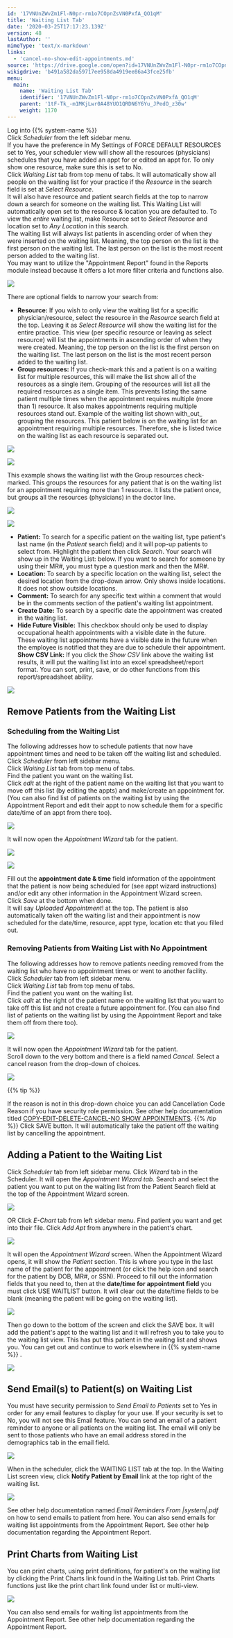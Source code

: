 ```yaml
---
id: '17VNUnZWvZm1Fl-N0pr-rm1o7COpnZsVN0PxfA_QO1qM'
title: 'Waiting List Tab'
date: '2020-03-25T17:17:23.139Z'
version: 48
lastAuthor: ''
mimeType: 'text/x-markdown'
links:
  - 'cancel-no-show-edit-appointments.md'
source: 'https://drive.google.com/open?id=17VNUnZWvZm1Fl-N0pr-rm1o7COpnZsVN0PxfA_QO1qM'
wikigdrive: 'b491a582da59717ee958da4919ee86a43fce25fb'
menu:
  main:
    name: 'Waiting List Tab'
    identifier: '17VNUnZWvZm1Fl-N0pr-rm1o7COpnZsVN0PxfA_QO1qM'
    parent: '1tF-Tk_-m1MKjLwr0A48YUO1QRDN6Y6Yu_JPedO_z30w'
    weight: 1170
---
```

Log into {{% system-name %}}  
Click *Scheduler* from the left sidebar menu.  
If you have the preference in My Settings of FORCE DEFAULT RESOURCES set to Yes, your scheduler view will show all the resources (physicians) schedules that you have added an appt for or edited an appt for. To only show one resource, make sure this is set to No.  
Click *Waiting List* tab from top menu of tabs. It will automatically show all people on the waiting list for your practice if the *Resource* in the search field is set at *Select Resource*.  
It will also have resource and patient search fields at the top to narrow down a search for someone on the waiting list. This Waiting List will automatically open set to the resource & location you are defaulted to. To view the *entire* waiting list, make Resource set to *Select Resource* and location set to *Any Location* in this search.  
The waiting list will always list patients in ascending order of when they were inserted on the waiting list. Meaning, the top person on the list is the first person on the waiting list. The last person on the list is the most recent person added to the waiting list.  
You may want to utilize the "Appointment Report" found in the Reports module instead because it offers a lot more filter criteria and functions also.
  
![](../waiting-list-tab.assets/4930fc4aad21c3f259a190d22061ed3f.png)  

There are optional fields to narrow your search from:
* <strong>Resource:</strong> If you wish to only view the waiting list for a specific physician/resource, select the resource in the <em>Resource</em> search field at the top. Leaving it as <em>Select Resource</em> will show the waiting list for the entire practice. This view (per specific resource or leaving as select resource) will list the appointments in ascending order of when they were created. Meaning, the top person on the list is the first person on the waiting list. The last person on the list is the most recent person added to the waiting list.
* <strong>Group resources:</strong> If you check-mark this and a patient is on a waiting list for multiple resources, this will make the list show all of the resources as a single item. Grouping of the resources will list all the required resources as a single item. This prevents listing the same patient multiple times when the appointment requires multiple (more than 1) resource. It also makes appointments requiring multiple resources stand out.
Example of the waiting list shown with_out_ grouping the resources. This patient below is on the waiting list for an appointment requiring multiple resources. Therefore, she is listed twice on the waiting list as each resource is separated out.
  
![](../waiting-list-tab.assets/5dc6ba7d46c4afeed3d627c5290dfd72.png)  
  
 ![](../waiting-list-tab.assets/907761ebc5c4fcb4ae3738583dcb2c6f.png)  
  
This example shows the waiting list *with* the Group resources check-marked. This groups the resources for any patient that is on the waiting list for an appointment requiring more than 1 resource. It lists the patient once, but groups all the resources (physicians) in the doctor line.
  
![](../waiting-list-tab.assets/662facdbe2317a473d515888a889a9e8.png)  
  
 ![](../waiting-list-tab.assets/db8ee580018805d75b3913343157cdad.png)  

* <strong>Patient:</strong> To search for a specific patient on the waiting list, type patient's last name (in the <em>Patient</em> search field) and it will pop-up patients to select from. Highlight the patient then click <em>Search</em>. Your search will show up in the Waiting List: below. If you want to search for someone by using their MR#, you must type a question mark and then the MR#.
* <strong>Location:</strong> To search by a specific location on the waiting list, select the desired location from the drop-down arrow. Only shows inside locations. It does not show outside locations.
* <strong>Comment:</strong> To search for any specific text within a comment that would be in the comments section of the patient's waiting list appointment.
* <strong>Create Date:</strong> To search by a specific date the appointment was created in the waiting list.
* <strong>Hide Future Visible:</strong> This checkbox should only be used to display occupational health appointments with a visible date in the future.  These waiting list appointments have a visible date in the future when the employee is notified that they are due to schedule their appointment.
**Show CSV Link:** If you click the *Show CSV* link above the waiting list results, it will put the waiting list into an excel spreadsheet/report format. You can sort, print, save, or do other functions from this report/spreadsheet ability.
  
![](../waiting-list-tab.assets/332b20f9fc0a23209c514b19fca305b4.png)  

  
## Remove Patients from the Waiting List  

  
### Scheduling from the Waiting List  
  
The following addresses how to schedule patients that now have appointment times and need to be taken off the waiting list and scheduled.  
Click *Scheduler* from left sidebar menu.  
Click *Waiting List* tab from top menu of tabs.  
Find the patient you want on the waiting list.  
Click *edit* at the right of the patient name on the waiting list that you want to move off this list (by editing the appts) and make/create an appointment for. (You can also find list of patients on the waiting list by using the Appointment Report and edit their appt to now schedule them for a specific date/time of an appt from there too).
  
![](../waiting-list-tab.assets/0287b862de1e94060d1f9dd7742779a2.png)  

It will now open the *Appointment Wizard* tab for the patient.
  
![](../waiting-list-tab.assets/85b4bbbe0db5f5a1b181683d1de2c36d.png)  

  
![](../waiting-list-tab.assets/d4aea98989ee4608d66f6c47fa17893c.png)  

Fill out the **appointment date & time** field information of the appointment that the patient is now being scheduled for (see appt wizard instructions) and/or edit any other information in the Appointment Wizard screen.  
Click *Save* at the bottom when done.  
It will say *Uploaded Appointment*! at the top. The patient is also automatically taken off the waiting list and their appointment is now scheduled for the date/time, resource, appt type, location etc that you filled out.
  
### Removing Patients from Waiting List with No Appointment  
  
The following addresses how to remove patients needing removed from the waiting list who have no appointment times or went to another facility.  
Click *Scheduler* tab from left sidebar menu.  
Click *Waiting List* tab from top menu of tabs.  
Find the patient you want on the waiting list.  
Click *edit* at the right of the patient name on the waiting list that you want to take off this list and not create a future appointment for. (You can also find list of patients on the waiting list by using the Appointment Report and take them off from there too).
  
![](../waiting-list-tab.assets/0287b862de1e94060d1f9dd7742779a2.png)  

It will now open the *Appointment Wizard* tab for the patient.  
Scroll down to the very bottom and there is a field named *Cancel*. Select a cancel reason from the drop-down of choices.
  
![](../waiting-list-tab.assets/0fdab72f312354e84c018c87433e5fa2.png)  

{{% tip %}}

If the reason is not in this drop-down choice you can add Cancellation Code Reason if you have security role permission. See other help documentation titled [COPY-EDIT-DELETE-CANCEL-NO SHOW APPOINTMENTS](cancel-no-show-edit-appointments.md).
{{% /tip %}}
Click SAVE button. It will automatically take the patient off the waiting list by cancelling the appointment.
  
## Adding a Patient to the Waiting List  

Click *Scheduler* tab from left sidebar menu.
Click *Wizard* tab in the Scheduler.
It will open the *Appointment Wizard tab.*
Search and select the patient you want to put on the waiting list from the Patient Search field at the top of the Appointment Wizard screen.
  
![](../waiting-list-tab.assets/46b2947f899f2c61691b7ce470daa87e.png)  

OR
Click *E-Chart* tab from left sidebar menu.
Find patient you want and get into their file.
Click *Add Apt* from anywhere in the patient's chart.
  
![](../waiting-list-tab.assets/507b78c32ffc04a328c123f2cb5f54d2.png)  

It will open the *Appointment Wizard* screen.
When the Appointment Wizard opens, it will show the *Patient* section. This is where you type in the last name of the patient for the appointment (or click the help icon and search for the patient by DOB, MR#, or SSN).
Proceed to fill out the information fields that you need to, then at the **date/time for appointment field** you must click USE WAITLIST button. It will clear out the date/time fields to be blank (meaning the patient will be going on the waiting list).
  
![](../waiting-list-tab.assets/de408db45dc546c6014c74e499ebcc98.png)  

Then go down to the bottom of the screen and click the SAVE box.
It will add the patient's appt to the waiting list and it will refresh you to take you to the waiting list view. This has put this patient in the waiting list and shows you. You can get out and continue to work elsewhere in {{% system-name %}} .
  
![](../waiting-list-tab.assets/32376101cbaed956368aec494402d065.png)  

  
## Send Email(s) to Patient(s) on Waiting List  

You must have security permission to *Send Email to Patients* set to Yes in order for any email features to display for your use. If your security is set to No, you will not see this Email feature.
You can send an email of a patient reminder to anyone or all patients on the waiting list. The email will only be sent to those patients who have an email address stored in the demographics tab in the email field.
  
![](../waiting-list-tab.assets/d2b0bbac408717d2ce19ceabfe1bb4be.png)  

When in the scheduler, click the WAITING LIST tab at the top.
In the Waiting List screen view, click **Notify Patient by Email** link at the top right of the waiting list.
  
![](../waiting-list-tab.assets/166159a4e55a2c7243d6099370a2b4d0.png)  

See other help documentation named *Email Reminders From |system|.pdf* on how to send emails to patient from here. You can also send emails for waiting list appointments from the Appointment Report. See other help documentation regarding the Appointment Report.
  
## Print Charts from Waiting List  

You can print charts, using print definitions, for patient's on the waiting list by clicking the Print Charts link found in the Waiting List tab. Print Charts functions just like the print chart link found under list or multi-view.
  
![](../waiting-list-tab.assets/e0deba9c53a96e701d42bfe3590323da.png)  

You can also send emails for waiting list appointments from the Appointment Report. See other help documentation regarding the Appointment Report.
